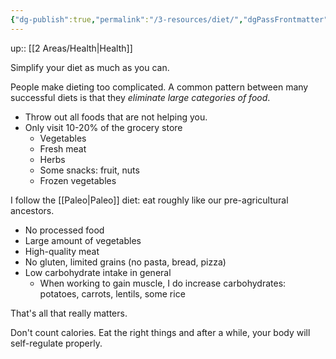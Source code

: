 ```yaml
---
{"dg-publish":true,"permalink":"/3-resources/diet/","dgPassFrontmatter":true}
---
```


up:: [[2 Areas/Health\|Health]]

Simplify your diet as much as you can.

People make dieting too complicated. A common pattern between many successful diets is that they *eliminate large categories of food*.

- Throw out all foods that are not helping you.
- Only visit 10-20% of the grocery store
	- Vegetables
	- Fresh meat
	- Herbs
	- Some snacks: fruit, nuts
	- Frozen vegetables

I follow the [[Paleo\|Paleo]] diet: eat roughly like our pre-agricultural ancestors.
- No processed food
- Large amount of vegetables
- High-quality meat
- No gluten, limited grains (no pasta, bread, pizza)
- Low carbohydrate intake in general
	- When working to gain muscle, I do increase carbohydrates: potatoes, carrots, lentils, some rice

That's all that really matters.

Don't count calories. Eat the right things and after a while, your body will self-regulate properly.